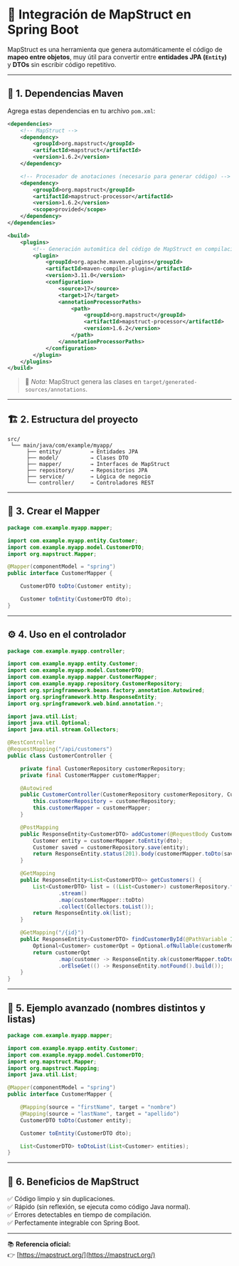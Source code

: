 # 🧩 Integración de MapStruct en Spring Boot

MapStruct es una herramienta que genera automáticamente el código de **mapeo entre objetos**, muy útil para convertir entre **entidades JPA (`Entity`)** y **DTOs** sin escribir código repetitivo.

---

## 🚀 1. Dependencias Maven

Agrega estas dependencias en tu archivo `pom.xml`:

```xml
<dependencies>
    <!-- MapStruct -->
    <dependency>
        <groupId>org.mapstruct</groupId>
        <artifactId>mapstruct</artifactId>
        <version>1.6.2</version>
    </dependency>

    <!-- Procesador de anotaciones (necesario para generar código) -->
    <dependency>
        <groupId>org.mapstruct</groupId>
        <artifactId>mapstruct-processor</artifactId>
        <version>1.6.2</version>
        <scope>provided</scope>
    </dependency>
</dependencies>

<build>
    <plugins>
        <!-- Generación automática del código de MapStruct en compilación -->
        <plugin>
            <groupId>org.apache.maven.plugins</groupId>
            <artifactId>maven-compiler-plugin</artifactId>
            <version>3.11.0</version>
            <configuration>
                <source>17</source>
                <target>17</target>
                <annotationProcessorPaths>
                    <path>
                        <groupId>org.mapstruct</groupId>
                        <artifactId>mapstruct-processor</artifactId>
                        <version>1.6.2</version>
                    </path>
                </annotationProcessorPaths>
            </configuration>
        </plugin>
    </plugins>
</build>
```

> 🧠 *Nota:* MapStruct genera las clases en `target/generated-sources/annotations`.

---

## 🏗️ 2. Estructura del proyecto

```
src/
 └── main/java/com/example/myapp/
      ├── entity/         → Entidades JPA
      ├── model/          → Clases DTO
      ├── mapper/         → Interfaces de MapStruct
      ├── repository/     → Repositorios JPA
      ├── service/        → Lógica de negocio
      └── controller/     → Controladores REST
```

---

## 🧱 3. Crear el Mapper

```java
package com.example.myapp.mapper;

import com.example.myapp.entity.Customer;
import com.example.myapp.model.CustomerDTO;
import org.mapstruct.Mapper;

@Mapper(componentModel = "spring")
public interface CustomerMapper {

    CustomerDTO toDto(Customer entity);

    Customer toEntity(CustomerDTO dto);
}
```

---

## ⚙️ 4. Uso en el controlador

```java
package com.example.myapp.controller;

import com.example.myapp.entity.Customer;
import com.example.myapp.model.CustomerDTO;
import com.example.myapp.mapper.CustomerMapper;
import com.example.myapp.repository.CustomerRepository;
import org.springframework.beans.factory.annotation.Autowired;
import org.springframework.http.ResponseEntity;
import org.springframework.web.bind.annotation.*;

import java.util.List;
import java.util.Optional;
import java.util.stream.Collectors;

@RestController
@RequestMapping("/api/customers")
public class CustomerController {

    private final CustomerRepository customerRepository;
    private final CustomerMapper customerMapper;

    @Autowired
    public CustomerController(CustomerRepository customerRepository, CustomerMapper customerMapper) {
        this.customerRepository = customerRepository;
        this.customerMapper = customerMapper;
    }

    @PostMapping
    public ResponseEntity<CustomerDTO> addCustomer(@RequestBody CustomerDTO dto) {
        Customer entity = customerMapper.toEntity(dto);
        Customer saved = customerRepository.save(entity);
        return ResponseEntity.status(201).body(customerMapper.toDto(saved));
    }

    @GetMapping
    public ResponseEntity<List<CustomerDTO>> getCustomers() {
        List<CustomerDTO> list = ((List<Customer>) customerRepository.findAll())
                .stream()
                .map(customerMapper::toDto)
                .collect(Collectors.toList());
        return ResponseEntity.ok(list);
    }

    @GetMapping("/{id}")
    public ResponseEntity<CustomerDTO> findCustomerById(@PathVariable Integer id) {
        Optional<Customer> customerOpt = Optional.ofNullable(customerRepository.findCustomerById(id));
        return customerOpt
                .map(customer -> ResponseEntity.ok(customerMapper.toDto(customer)))
                .orElseGet(() -> ResponseEntity.notFound().build());
    }
}
```

---

## 🧰 5. Ejemplo avanzado (nombres distintos y listas)

```java
package com.example.myapp.mapper;

import com.example.myapp.entity.Customer;
import com.example.myapp.model.CustomerDTO;
import org.mapstruct.Mapper;
import org.mapstruct.Mapping;
import java.util.List;

@Mapper(componentModel = "spring")
public interface CustomerMapper {

    @Mapping(source = "firstName", target = "nombre")
    @Mapping(source = "lastName", target = "apellido")
    CustomerDTO toDto(Customer entity);

    Customer toEntity(CustomerDTO dto);

    List<CustomerDTO> toDtoList(List<Customer> entities);
}
```

---

## 🎯 6. Beneficios de MapStruct

✅ Código limpio y sin duplicaciones.  
✅ Rápido (sin reflexión, se ejecuta como código Java normal).  
✅ Errores detectables en tiempo de compilación.  
✅ Perfectamente integrable con Spring Boot.

---

📚 **Referencia oficial:**  
👉 [https://mapstruct.org/](https://mapstruct.org/)

